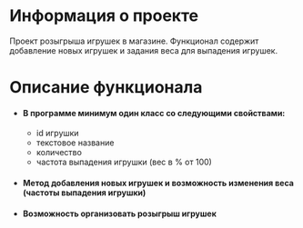 # **Информация о проекте**

Проект розыгрыша игрушек в магазине. Функционал содержит добавление новых игрушек и задания веса для выпадения игрушек.

# **Описание функционала**

* #### В программе минимум один класс со следующими свойствами:
  * id игрушки
  * текстовое название
  * количество
  * частота выпадения игрушки (вес в % от 100)

* #### Метод добавления новых игрушек и возможность изменения веса (частоты выпадения игрушки)

* #### Возможность организовать розыгрыш игрушек
